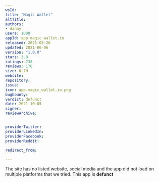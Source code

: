 ```yaml
---
wsId:
title: "Magic Wallet"
altTitle:
authors:
- danny
users: 1000
appId: app.magic_wallet.io
released: 2021-05-26
updated: 2021-06-06
version: "1.0.0"
stars: 3.8
ratings: 238
reviews: 170
size: 8.7M
website:
repository:
issue:
icon: app.magic_wallet.io.png
bugbounty:
verdict: defunct
date: 2021-10-05
signer:
reviewArchive:


providerTwitter:
providerLinkedIn:
providerFacebook:
providerReddit:

redirect_from:

---
```


The site has no listed website, social media and the app did not load on multiple platforms that we tried. This app is **defunct**
